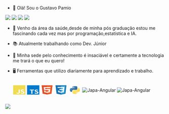 - 👋 Olá! Sou o Gustavo Pamio

<div> 
 
  <a href="https://instagram.com/pamio_personal" target="_blank"><img src="https://img.shields.io/badge/-Instagram-%23E4405F?style=for-the-badge&logo=instagram&logoColor=white" target="_blank"></a>
  <a href = "mailto:gustavotajo@gmail.com"><img src="https://img.shields.io/badge/-Gmail-%23333?style=for-the-badge&logo=gmail&logoColor=white" target="_blank"></a>
    <a href="https://www.linkedin.com/in/gustavo-pamio-04550a170" target="_blank"><img src="https://img.shields.io/badge/-LinkedIn-%230077B5?style=for-the-badge&logo=linkedin&logoColor=white" target="_blank"></a> 
    <a href="https://wa.me/5511950686466" target="_blank"><img src="https://img.shields.io/badge/WhatsApp-25D366?style=for-the-badge&logo=whatsapp&logoColor=white" target="_blank"></a>
></a>
   
- 👦 Venho da área da saúde,desde de minha pós graduação estou me fascinando cada vez mas por programação,estatística e IA.
- 📚 Atualmente trabalhando como Dev. Júnior 
- 🚀 Minha sede pelo conhecimento é insaciável e certamente a tecnologia me trará o que eu quero!
- 🖥️  Ferramentas que utilizo diariamente para aprendizado e trabalho.
  <div> 
  <div style="display: inline_block"><br>
  <img align="center" alt="Japa-Js" height="30" width="40" src="https://raw.githubusercontent.com/devicons/devicon/master/icons/javascript/javascript-plain.svg">
  <img align="center" alt="Japa-Ts" height="30" width="40" src="https://raw.githubusercontent.com/devicons/devicon/master/icons/typescript/typescript-plain.svg">
  <img align="center" alt="Japa-HTML" height="30" width="40" src="https://raw.githubusercontent.com/devicons/devicon/master/icons/html5/html5-original.svg">
  <img align="center" alt="Japa-CSS" height="30" width="40" src="https://raw.githubusercontent.com/devicons/devicon/master/icons/css3/css3-original.svg">
  <img align="center" alt="Japa-Python" height="30" width="40" src="https://raw.githubusercontent.com/devicons/devicon/master/icons/python/python-original.svg">
  <img align="center" alt="Japa-Angular" height="30" width="40" src="https://cdn.jsdelivr.net/gh/devicons/devicon/icons/angularjs/angularjs-original.svg" />
  <img  align="center" alt="Japa-Angular" height="30" width="40" src="https://cdn.jsdelivr.net/gh/devicons/devicon/icons/git/git-original.svg" />
  </div>
    
  ##

<div>
  <a href="https://github.com/TajoJapa">
  <a href="https://gustavo-pamio.vercel.app/">
  <img height="180em" src="https://github-readme-stats.vercel.app/api?username=tajojapa&show_icons=true&theme=dark&include_all_commits=true&count_private=true"/>
    <div style="display: inline_block"><br>
</div>
    
   


<!---
TajoJapa/TajoJapa is a ✨ special ✨ repository because its `README.md` (this file) appears on your GitHub profile.
You can click the Preview link to take a look at your changes.
--->

